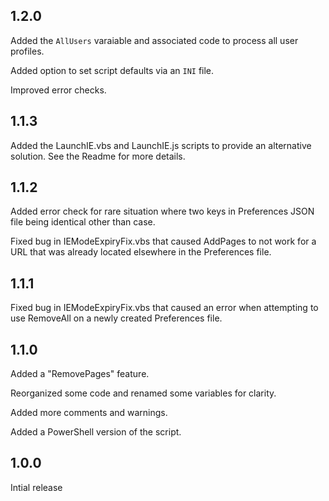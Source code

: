 ## 1.2.0

Added the `AllUsers` varaiable and associated code to process all user profiles.

Added option to set script defaults via an `INI` file. 

Improved error checks.

## 1.1.3

Added the LaunchIE.vbs and LaunchIE.js scripts to provide an alternative solution. See the Readme for more details.

## 1.1.2

Added error check for rare situation where two keys in Preferences JSON file being identical other than case.

Fixed bug in IEModeExpiryFix.vbs that caused AddPages to not work for a URL that was already located elsewhere in the Preferences file.

## 1.1.1

Fixed bug in IEModeExpiryFix.vbs that caused an error when attempting to use RemoveAll on a newly created Preferences file.

## 1.1.0

Added a "RemovePages" feature.

Reorganized some code and renamed some variables for clarity.

Added more comments and warnings.

Added a PowerShell version of the script.

## 1.0.0

Intial release
